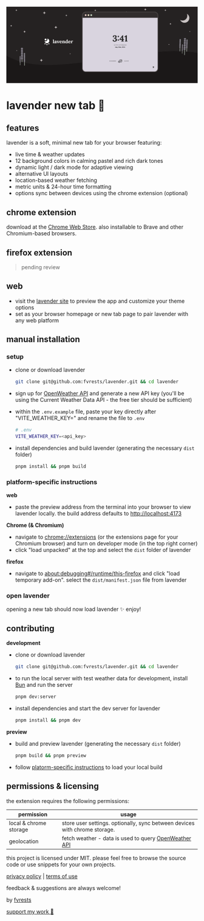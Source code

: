 ![illustration of a starry landscape with a screencap of the lavender app & the lavender logo](./promo/promo-marquee-1400@2x.png)

# lavender new tab 🌙

## features

lavender is a soft, minimal new tab for your browser featuring:

- live time & weather updates
- 12 background colors in calming pastel and rich dark tones
- dynamic light / dark mode for adaptive viewing
- alternative UI layouts
- location-based weather fetching
- metric units & 24-hour time formatting
- options sync between devices using the chrome extension (optional)

## chrome extension

download at the [Chrome Web Store](https://chrome.google.com/webstore/detail/lavender-new-tab/ffobepdbanoiodmfimpmanafepclokbc). also installable to Brave and other Chromium-based browsers.

## firefox extension

> pending review

## web

- visit the [lavender site](https://lavender.fvrests.dev) to preview the app and customize your theme options
- set as your browser homepage or new tab page to pair lavender with any web platform

## manual installation

### setup

- clone or download lavender

  ```sh
  git clone git@github.com:fvrests/lavender.git && cd lavender
  ```

- sign up for [OpenWeather API](https://home.openweathermap.org/users/sign_up) and generate a new API key (you'll be using the Current Weather Data API - the free tier should be sufficient)

- within the `.env.example` file, paste your key directly after "VITE_WEATHER_KEY=" and rename the file to `.env`

  ```sh
  # .env
  VITE_WEATHER_KEY=<api_key>
  ```

- install dependencies and build lavender (generating the necessary `dist` folder)

  ```sh
  pnpm install && pnpm build
  ```

### platform-specific instructions

**web**

- paste the preview address from the terminal into your browser to view lavender locally. the build address defaults to [http://localhost:4173](http://localhost:4173)

**Chrome (& Chromium)**

- navigate to [chrome://extensions](chrome://extensions) (or the extensions page for your Chromium browser) and turn on developer mode (in the top right corner)
- click "load unpacked" at the top and select the `dist` folder of lavender

**firefox**

- navigate to [about:debugging#/runtime/this-firefox](about:debugging#/runtime/this-firefox) and click "load temporary add-on". select the `dist/manifest.json` file from lavender

### open lavender

opening a new tab should now load lavender ✨ enjoy!

## contributing

**development**

- clone or download lavender

  ```sh
  git clone git@github.com:fvrests/lavender.git && cd lavender
  ```

- to run the local server with test weather data for development, install [Bun](https://bun.sh/docs/installation) and run the server

  ```sh
  pnpm dev:server
  ```

- install dependencies and start the dev server for lavender

  ```sh
  pnpm install && pnpm dev
  ```

**preview**

- build and preview lavender (generating the necessary `dist` folder)

  ```sh
  pnpm build && pnpm preview
  ```

- follow [platorm-specific instructions](#platform-specific-instructions) to load your local build

## permissions & licensing

the extension requires the following permissions:

| permission             | usage                                                                                       |
| ---------------------- | ------------------------------------------------------------------------------------------- |
| local & chrome storage | store user settings. optionally, sync between devices with chrome storage.                  |
| geolocation            | fetch weather - data is used to query [OpenWeather API](https://openweathermap.org/find?q=) |

this project is licensed under MIT. please feel free to browse the source code or use snippets for your own projects.

[privacy policy](https://github.com/fvrests/lavender/blob/main/privacy-policy.md) | [terms of use](https://github.com/fvrests/lavender/blob/main/terms-of-use.md)

feedback & suggestions are always welcome!

by [fvrests](https://fvrests.dev)

[support my work 💛](https://ko-fi.com/fvrests)
